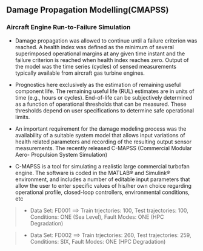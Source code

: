 ## Damage Propagation Modelling(CMAPSS)

### Aircraft Engine Run-to-Failure Simulation

- Damage propagation was allowed to continue until a failure criterion was reached. A health index was defined as the minimum of several superimposed operational margins at any given time instant and the failure criterion is reached when health index reaches zero. Output of the model was the time series (cycles) of sensed measurements typically available from aircraft gas turbine engines.

- Prognostics here exclusively as the estimation of remaining useful component life. The remaining useful life (RUL) estimates are in units of time (e.g., hours or cycles). End-of-life can be subjectively determined as a function of operational thresholds that can be measured. These thresholds depend on user specifications to determine safe operational limits.

- An important requirement for the damage modeling process was the availability of a suitable system model that allows input variations of health related parameters and recording of the resulting output sensor measurements. The recently released C-MAPSS (Commercial Modular Aero- Propulsion System Simulation)

- C-MAPSS is a tool for simulating a realistic large commercial turbofan engine. The software is coded in the MATLAB® and Simulink® environment, and includes a number of editable input parameters that allow the user to enter specific values of his/her own choice regarding operational profile, closed-loop controllers, environmental conditions, etc

>- Data Set: FD001 ==> Train trjectories: 100, Test trajectories: 100, Conditions: ONE (Sea Level), Fault Modes: ONE (HPC Degradation)

>- Data Set: FD002 ==> Train trjectories: 260, Test trajectories: 259, Conditions: SIX, Fault Modes: ONE (HPC Degradation)



